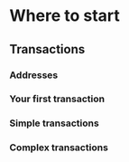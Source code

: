 # Where to start

## Transactions

### Addresses

### Your first transaction

### Simple transactions

### Complex transactions


